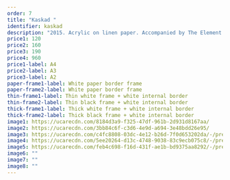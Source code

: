 ```yaml
---
order: 7
title: "Kaskad "
identifier: kaskad
description: "2015. Acrylic on linen paper. Accompanied by The Element Band albums. "
price1: 120
price2: 160
price3: 190
price4: 960
price1-label: A4
price2-label: A3
price3-label: A2
paper-frame1-label: White paper border frame
paper-frame2-label: White paper border frame
thin-frame1-label: Thin white frame + white internal border
thin-frame2-label: Thin black frame + white internal border
thick-frame1-label: Thick white frame + white internal border
thick-frame2-label: Thick black frame + white internal border
image1: https://ucarecdn.com/8184d3a9-f325-47df-961b-2d931d8167aa/
image2: https://ucarecdn.com/3bb84c6f-c3d6-4e9d-a694-3e48bdd26e95/
image3: https://ucarecdn.com/c4fc8808-03dc-4e12-b26d-7f0d653202da/-/preview/-/enhance/58/-/sharp/8/
image4: https://ucarecdn.com/5ee20264-d13c-4748-9038-83c9ecb075c8/-/preview/-/enhance/60/-/sharp/7/
image5: https://ucarecdn.com/feb4c698-f16d-431f-ae1b-bd9375aa8292/-/preview/-/rotate/90/-/enhance/75/-/sharp/1/
image6: ""
image7: ""
image8: ""
---
```

